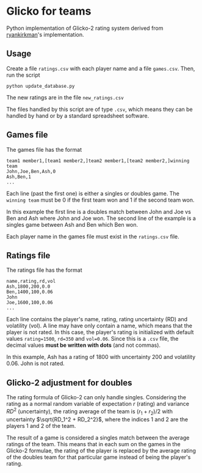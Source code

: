 # Glicko for teams

Python implementation of Glicko-2 rating system derived from [ryankirkman](https://github.com/ryankirkman/pyglicko2)'s implementation.

## Usage

Create a file `ratings.csv` with each player name and a file `games.csv`. Then, run the script
```
python update_database.py
```
The new ratings are in the file `new_ratings.csv`

The files handled by this script are of type `.csv`, which means they can be handled by hand or by a standard spreadsheet software.

## Games file

The games file has the format
```
team1 member1,[team1 member2,]team2 member1,[team2 member2,]winning team
John,Joe,Ben,Ash,0
Ash,Ben,1
...
```
Each line (past the first one) is either a singles or doubles game. The `winning team` must be 0 if the first team won and 1 if the second team won.

In this example the first line is a doubles match between John and Joe vs Ben and Ash where John and Joe won. The second line of the example is a singles game between Ash and Ben which Ben won.

Each player name in the games file must exist in the `ratings.csv` file.

## Ratings file

The ratings file has the format
```
name,rating,rd,vol
Ash,1800,200,0.0
Ben,1400,100,0.06
John
Joe,1600,100,0.06
...
```
Each line contains the player's name, rating, rating uncertainty (RD) and volatility (vol). A line may have only contain a name, which means that the player is not rated. In this case, the player's rating is initialized with default values `rating=1500`, `rd=350` and `vol=0.06`. Since this is a `.csv` file, the decimal values __must be written with dots__ (and not commas).

In this example, Ash has a rating of 1800 with uncertainty 200 and volatility 0.06. John is not rated.

## Glicko-2 adjustment for doubles

The rating formula of Glicko-2 can only handle singles. Considering the rating as a normal random variable of expectation $r$ (rating) and variance $RD^2$ (uncertainty), the rating average of the team is $(r_1+r_2)/2$ with uncertainty $\sqrt{RD_1^2 + RD_2^2}$, where the indices $1$ and $2$ are the players $1$ and $2$ of the team.

The result of a game is considered a singles match between the average ratings of the team. This means that in each sum on the games in the Glicko-2 formulae, the rating of the player is replaced by the average rating of the doubles team for that particular game instead of being the player's rating.
